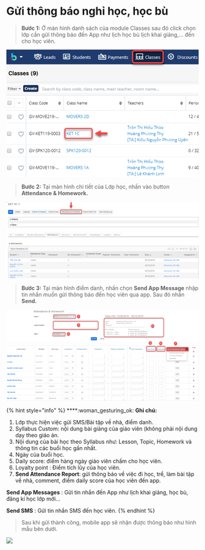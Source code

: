 # Gửi thông báo nghỉ học, học bù

> **Bước 1:** Ở màn hình danh sách của module Classes sau đó click chọn lớp cần gửi thông báo đến App như lịch học bù lịch khai giảng,... đến cho học viên.

![](../.gitbook/assets/Guisms1.png)

> **Bước 2:** Tại màn hình chi tiết của Lớp học, nhấn vào button **Attendance & Homework.**

![](../.gitbook/assets/Guisms2.png)

> **Bước 3:** Tại màn hình điểm danh, nhấn chọn **Send App Message** nhập tin nhắn muốn gửi thông báo đến học viên qua app. Sau đó nhấn **Send.**

![](../.gitbook/assets/Guisms3.png)

{% hint style="info" %}
****:woman\_gesturing\_ok: **Ghi chú:**

1. Lớp thực hiện việc gửi SMS/Bài tập về nhà, điểm danh.
2. Syllabus Custom: nội dung bài giảng của giáo viên (không phải nội dung dạy theo giáo án.
3. Nội dung của bài học theo Syllabus như: Lesson, Topic, Homework và thông tin các buổi học gần nhất.
4. Ngày của buổi học.
5. Daily score: điểm hàng ngày giáo viên chấm cho học viên.
6. Loyalty point : Điểm tích lũy của học viên.
7. **Send Attendance Report**: gửi thông báo về việc đi học, trể, làm bài tập về nhà, comment, điểm daily score của học viên đến app.

**Send App Messages** : Gửi tin nhắn đến App như lịch khai giảng, học bù, đăng kí học lớp mới...

**Send SMS** : Gửi tin nhắn SMS đến học viên.
{% endhint %}

> Sau khi gửi thành công, mobile app sẽ nhận được thông báo như hình mẫu bên dưới.

![](../.gitbook/assets/z2050025829813\_4b3abf07dc37c2731bb7b4325755af76.jpg)
